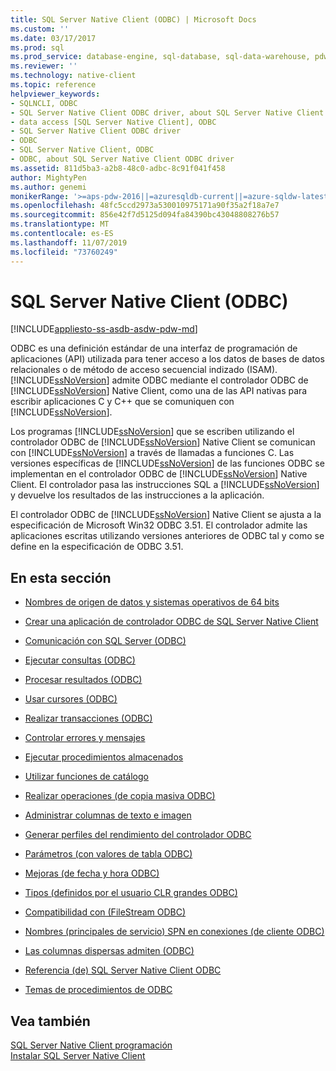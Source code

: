 ```yaml
---
title: SQL Server Native Client (ODBC) | Microsoft Docs
ms.custom: ''
ms.date: 03/17/2017
ms.prod: sql
ms.prod_service: database-engine, sql-database, sql-data-warehouse, pdw
ms.reviewer: ''
ms.technology: native-client
ms.topic: reference
helpviewer_keywords:
- SQLNCLI, ODBC
- SQL Server Native Client ODBC driver, about SQL Server Native Client ODBC driver
- data access [SQL Server Native Client], ODBC
- SQL Server Native Client ODBC driver
- ODBC
- SQL Server Native Client, ODBC
- ODBC, about SQL Server Native Client ODBC driver
ms.assetid: 811d5ba3-a2b8-48c0-adbc-8c91f041f458
author: MightyPen
ms.author: genemi
monikerRange: '>=aps-pdw-2016||=azuresqldb-current||=azure-sqldw-latest||>=sql-server-2016||=sqlallproducts-allversions||>=sql-server-linux-2017||=azuresqldb-mi-current'
ms.openlocfilehash: 48fc5ccd2973a530010975171a90f35a2f18a7e7
ms.sourcegitcommit: 856e42f7d5125d094fa84390bc43048808276b57
ms.translationtype: MT
ms.contentlocale: es-ES
ms.lasthandoff: 11/07/2019
ms.locfileid: "73760249"
---
```

# <a name="sql-server-native-client-odbc"></a>SQL Server Native Client (ODBC)
[!INCLUDE[appliesto-ss-asdb-asdw-pdw-md](../../../includes/appliesto-ss-asdb-asdw-pdw-md.md)]

  ODBC es una definición estándar de una interfaz de programación de aplicaciones (API) utilizada para tener acceso a los datos de bases de datos relacionales o de método de acceso secuencial indizado (ISAM). [!INCLUDE[ssNoVersion](../../../includes/ssnoversion-md.md)] admite ODBC mediante el controlador ODBC de [!INCLUDE[ssNoVersion](../../../includes/ssnoversion-md.md)] Native Client, como una de las API nativas para escribir aplicaciones C y C++ que se comuniquen con [!INCLUDE[ssNoVersion](../../../includes/ssnoversion-md.md)].  
  
 Los programas [!INCLUDE[ssNoVersion](../../../includes/ssnoversion-md.md)] que se escriben utilizando el controlador ODBC de [!INCLUDE[ssNoVersion](../../../includes/ssnoversion-md.md)] Native Client se comunican con [!INCLUDE[ssNoVersion](../../../includes/ssnoversion-md.md)] a través de llamadas a funciones C. Las versiones específicas de [!INCLUDE[ssNoVersion](../../../includes/ssnoversion-md.md)] de las funciones ODBC se implementan en el controlador ODBC de [!INCLUDE[ssNoVersion](../../../includes/ssnoversion-md.md)] Native Client. El controlador pasa las instrucciones SQL a [!INCLUDE[ssNoVersion](../../../includes/ssnoversion-md.md)] y devuelve los resultados de las instrucciones a la aplicación.  
  
 El controlador ODBC de [!INCLUDE[ssNoVersion](../../../includes/ssnoversion-md.md)] Native Client se ajusta a la especificación de Microsoft Win32 ODBC 3.51. El controlador admite las aplicaciones escritas utilizando versiones anteriores de ODBC tal y como se define en la especificación de ODBC 3.51.  
  
## <a name="in-this-section"></a>En esta sección  
  
-   [Nombres de origen de datos y sistemas operativos de 64 bits](../../../relational-databases/native-client/odbc/data-source-names-and-64-bit-operating-systems.md)  
  
-   [Crear una aplicación de controlador ODBC de SQL Server Native Client](../../../relational-databases/native-client/odbc/creating-a-driver-application.md)  
  
-   [Comunicación con SQL Server &#40;ODBC&#41;](../../../relational-databases/native-client-odbc-communication/communicating-with-sql-server-odbc.md)  
  
-   [Ejecutar consultas &#40;ODBC&#41;](../../../relational-databases/native-client-odbc-queries/executing-queries-odbc.md)  
  
-   [Procesar resultados &#40;ODBC&#41;](../../../relational-databases/native-client-odbc-results/processing-results-odbc.md)  
  
-   [Usar cursores &#40;ODBC&#41;](../../../relational-databases/native-client-odbc-cursors/using-cursors-odbc.md)  
  
-   [Realizar transacciones &#40;ODBC&#41;](https://msdn.microsoft.com/library/f431191a-5762-4f0b-85bb-ac99aff29724)  
  
-   [Controlar errores y mensajes](../../../relational-databases/native-client-odbc-error-messages/handling-errors-and-messages.md)  
  
-   [Ejecutar procedimientos almacenados](../../../relational-databases/native-client-odbc-stored-procedures/running-stored-procedures.md)  
  
-   [Utilizar funciones de catálogo](../../../relational-databases/native-client/odbc/using-catalog-functions.md)  
  
-   [Realizar operaciones &#40;de copia masiva ODBC&#41;](../../../relational-databases/native-client-odbc-bulk-copy-operations/performing-bulk-copy-operations-odbc.md)  
  
-   [Administrar columnas de texto e imagen](../../../relational-databases/native-client-odbc-text-image-columns/managing-text-and-image-columns.md)  
  
-   [Generar perfiles del rendimiento del controlador ODBC](../../../relational-databases/native-client/odbc/profiling-odbc-driver-performance.md)  
  
-   [Parámetros &#40;con valores de tabla ODBC&#41;](../../../relational-databases/native-client-odbc-table-valued-parameters/table-valued-parameters-odbc.md)  
  
-   [Mejoras &#40;de fecha y hora ODBC&#41;](../../../relational-databases/native-client-odbc-date-time/date-and-time-improvements-odbc.md)  
  
-   [Tipos &#40;definidos por el usuario CLR grandes ODBC&#41;](../../../relational-databases/native-client/odbc/large-clr-user-defined-types-odbc.md)  
  
-   [Compatibilidad con &#40;FileStream ODBC&#41;](../../../relational-databases/native-client/odbc/filestream-support-odbc.md)  
  
-   [Nombres &#40;principales de servicio&#41; SPN en conexiones &#40;de cliente ODBC&#41;](../../../relational-databases/native-client/odbc/service-principal-names-spns-in-client-connections-odbc.md)  
  
-   [Las columnas dispersas admiten &#40;ODBC&#41;](../../../relational-databases/native-client/odbc/sparse-columns-support-odbc.md)  
  
-   [Referencia &#40;de&#41; SQL Server Native Client ODBC](https://msdn.microsoft.com/library/06b7edee-8636-49d9-9b5c-2c710bf4fa2d)  
  
-   [Temas de procedimientos de ODBC](../../../relational-databases/native-client-odbc-how-to/odbc-how-to-topics.md)  
  
## <a name="see-also"></a>Vea también  
 [SQL Server Native Client programación](../../../relational-databases/native-client/sql-server-native-client-programming.md)   
 [Instalar SQL Server Native Client](../../../relational-databases/native-client/applications/installing-sql-server-native-client.md)  
  
  
